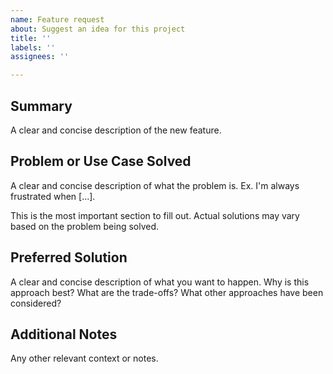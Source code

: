 ```yaml
---
name: Feature request
about: Suggest an idea for this project
title: ''
labels: ''
assignees: ''

---
```


## Summary
A clear and concise description of the new feature.

## Problem or Use Case Solved
A clear and concise description of what the problem is. Ex. I'm always frustrated when [...].

This is the most important section to fill out. Actual solutions may vary based on the problem being solved.

## Preferred Solution
A clear and concise description of what you want to happen. Why is this approach best? What are the trade-offs? What other approaches have been considered?

## Additional Notes
Any other relevant context or notes.
